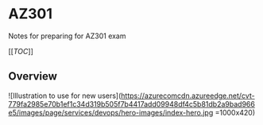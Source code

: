 # AZ301
Notes for preparing for AZ301 exam

[[_TOC_]]

## Overview
![Illustration to use for new users](<https://azurecomcdn.azureedge.net/cvt-779fa2985e70b1ef1c34d319b505f7b4417add09948df4c5b81db2a9bad966e5/images/page/services/devops/hero-images/index-hero.jpg> =1000x420)
